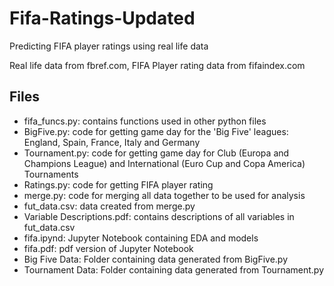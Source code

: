 # Fifa-Ratings-Updated
Predicting FIFA player ratings using real life data

Real life data from fbref.com, FIFA Player rating data from fifaindex.com

## Files
- fifa_funcs.py: contains functions used in other python files
- BigFive.py: code for getting game day for the 'Big Five' leagues: England, Spain, France, Italy and Germany
- Tournament.py: code for getting game day for Club (Europa and Champions League) and International (Euro Cup and Copa America) Tournaments
- Ratings.py: code for getting FIFA player rating
- merge.py: code for merging all data together to be used for analysis
- fut_data.csv: data created from merge.py
- Variable Descriptions.pdf: contains descriptions of all variables in fut_data.csv
- fifa.ipynd: Jupyter Notebook containing EDA and models
- fifa.pdf: pdf version of Jupyter Notebook 
- Big Five Data: Folder containing data generated from BigFive.py
- Tournament Data: Folder containing data generated from Tournament.py
